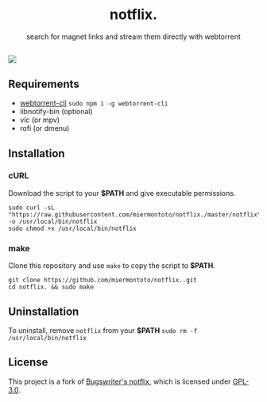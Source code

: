 <h1 align="center">notflix.</h1>
<p align="center">search for magnet links and stream them directly with webtorrent</p>

## <img src="./example.gif" align="center">

## Requirements

* [webtorrent-cli](https://github.com/webtorrent/webtorrent-cli) `sudo npm i -g webtorrent-cli`
* libnotify-bin (optional)
* vlc (or mpv)
* rofi (or dmenu)

## Installation

### cURL
Download the script to your **$PATH** and give executable permissions.

```
sudo curl -sL "https://raw.githubusercontent.com/miermontoto/notflix./master/notflix" -o /usr/local/bin/notflix
sudo chmod +x /usr/local/bin/notflix
```

### make
Clone this repository and use `make` to copy the script to **$PATH**.
```
git clone https://github.com/miermontoto/notflix..git
cd notflix. && sudo make
```

## Uninstallation
To uninstall, remove `notflix` from your **$PATH**  `sudo rm -f /usr/local/bin/notflix`

## License
This project is a fork of [Bugswriter's notflix](https://github.com/Bugswriter/notflix), which is licensed under [GPL-3.0](https://raw.githubusercontent.com/Illumina/licenses/master/gpl-3.0.txt).

